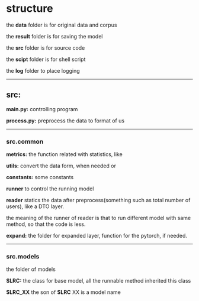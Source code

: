 # structure
the **data** folder is for original data and corpus

the **result** folder is for saving the model

the **src** folder is for source code

the **scipt** folder is for shell script

the **log** folder to place logging


***
## src:
**main.py:** controlling program

**process.py:** preprocess the data to format of us

***
### src.common
**metrics:** the function related with statistics, like 

**utils:** convert the data form, when needed or 

**constants:** some constants

**runner** to control the running model

**reader** statics the data after preprocess(something such as total number of users), like a DTO layer.

the meaning of the runner of reader is that to run different model with same method, so that the code is less.

**expand:** the folder for expanded layer, function for the pytorch, if needed.

***
### src.models
the folder of models

**SLRC:** the class for base model, all the runnable method inherited this class

**SLRC_XX** the son of **SLRC** XX is a model name

